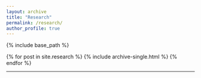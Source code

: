 ```yaml
---
layout: archive
title: "Research"
permalink: /research/
author_profile: true
---
```


{% include base_path %}


{% for post in site.research %}
  {% include archive-single.html %}
{% endfor %}

---